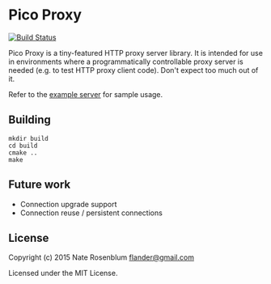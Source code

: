 Pico Proxy
==========

[![Build Status](https://travis-ci.org/flandr/pproxy.svg?branch=master)](https://travis-ci.org/flandr/pproxy)

Pico Proxy is a tiny-featured HTTP proxy server library. It is intended for use
in environments where a programmatically controllable proxy server is needed
(e.g. to test HTTP proxy client code). Don't expect too much out of it.

Refer to the [example server](example/server.c) for sample usage.

Building
--------

    mkdir build
    cd build
    cmake ..
    make

Future work
-----------

 - Connection upgrade support
 - Connection reuse / persistent connections

License
-------

Copyright (c) 2015 Nate Rosenblum <flander@gmail.com>

Licensed under the MIT License.

